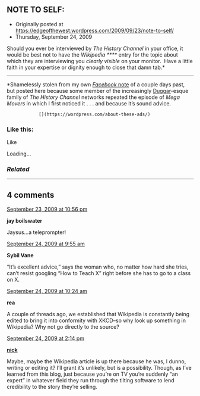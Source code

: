 ## NOTE TO SELF:

 * Originally posted at https://edgeofthewest.wordpress.com/2009/09/23/note-to-self/
 * Thursday, September 24, 2009

Should you ever be interviewed by _The History Channel_ in your office, it would be best not to have the _Wikipedia ****_ entry for the topic about which they are interviewing you _clearly visible_ on your monitor.  Have a little faith in your expertise or dignity enough to close that damn tab.\*

* * *
\*Shamelessly stolen from my own [_Facebook_ note](http://www.facebook.com/scotterickaufman) of a couple days past, but posted here because some member of the increasingly [Duggar](http://en.wikipedia.org/wiki/18\_Kids\_and\_Counting)-esque family of _The History Channel_ networks repeated the episode of _Mega Movers_ in which I first noticed it . . . and because it’s sound advice.

		

			

				[](https://wordpress.com/about-these-ads/)
				

					
				

			

		

### Like this:


Like

 
Loading...


[]()

### _Related_


	

* * *

		

## 4 comments

		

	

		

[September 23, 2009 at 10:56 pm](https://edgeofthewest.wordpress.com/2009/09/23/note-to-self/#comment-53560)

**jay boilswater**

					

		

Jaysus…a teleprompter!

		

		

						

	

	

		

[September 24, 2009 at 9:55 am](https://edgeofthewest.wordpress.com/2009/09/23/note-to-self/#comment-53573)

**Sybil Vane**

					

		

“It’s excellent advice,” says the woman who, no matter how hard she tries, can’t resist googling “How to Teach X” right before she has to go to a class on X.

		

		

						

	

	

		

[September 24, 2009 at 10:24 am](https://edgeofthewest.wordpress.com/2009/09/23/note-to-self/#comment-53574)

**rea**

					

		

A couple of threads ago, we established that Wikipedia is constantly being edited to bring it into conformity with XKCD–so why look up something in Wikipedia?  Why not go directly to the source?

		

		

						

	

	

		

[September 24, 2009 at 2:14 pm](https://edgeofthewest.wordpress.com/2009/09/23/note-to-self/#comment-53586)

**[nick](http://clubneko.net)**

					

		

Maybe, maybe the Wikipedia article is up there because he was, I dunno, writing or editing it? I’ll grant it’s unlikely, but is a possibility. Though, as I’ve learned from this blog, just because you’re on TV you’re suddenly “an expert” in whatever field they run through the tilting software to lend credibility to the story they’re selling.

		

		

						

	

	

		

		

	

	  